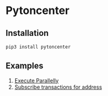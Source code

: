 # Pytoncenter

## Installation
```bash
pip3 install pytoncenter
```

## Examples
1. [Execute Parallelly](./examples/execute_many.py)
2. [Subscribe transactions for address](./examples/subscribe.py)